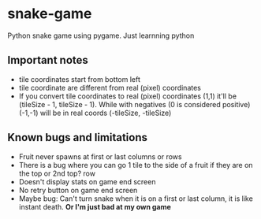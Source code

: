 # snake-game
Python snake game using pygame. Just learnning python

## Important notes
* tile coordinates start from bottom left
* tile coordinate are different from real (pixel) coordinates
* If you convert tile coordinates to real (pixel) coordinates (1,1) it'll be (tileSize - 1, tileSize - 1). While with negatives (0 is considered positive) (-1,-1) will be in real coords (-tileSize, -tileSize)

## Known bugs and limitations
* Fruit never spawns at first or last columns or rows
* There is a bug where you can go 1 tile to the side of a fruit if they are on the top or 2nd top? row 
* Doesn't display stats on game end screen
* No retry button on game end screen
* Maybe bug: Can't turn snake when it is on a first or last column, it is like instant death. **Or I'm just bad at my own game**